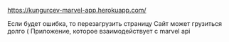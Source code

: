 https://kungurcev-marvel-app.herokuapp.com/

Если будет ошибка, то перезагрузить страницу
Сайт может грузиться долго (
Приложение, которое взаимодействует с marvel api
